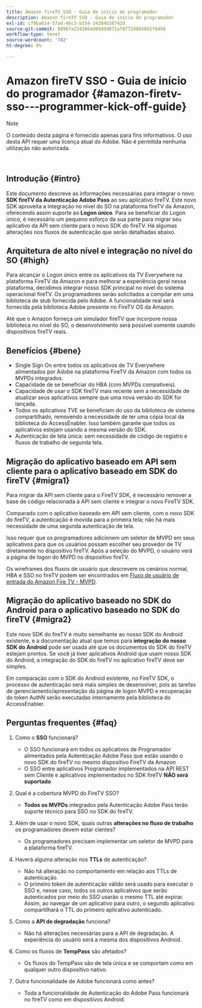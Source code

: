 ```yaml
---
title: Amazon fireTV SSO - Guia de início do programador
description: Amazon fireTV SSO - Guia de início do programador
exl-id: cf9ba614-57ad-46c3-b154-34204b38742d
source-git-commit: 8896fa2242664d09ddd871af8f72d8858d1f0d50
workflow-type: tm+mt
source-wordcount: '782'
ht-degree: 0%

---
```


# Amazon fireTV SSO - Guia de início do programador {#amazon-firetv-sso---programmer-kick-off-guide}

>[!NOTE]
>
>O conteúdo desta página é fornecido apenas para fins informativos. O uso desta API requer uma licença atual do Adobe. Não é permitida nenhuma utilização não autorizada.

</br>

## Introdução {#intro}

Este documento descreve as informações necessárias para integrar o novo **SDK fireTV da Autenticação Adobe Pass** ao seu aplicativo fireTV. Este novo SDK aproveita a integração no nível do SO na plataforma fireTV da Amazon, oferecendo assim suporte ao **Logon único**. Para se beneficiar do Logon único, é necessário um pequeno esforço da sua parte para migrar seu aplicativo da API sem cliente para o novo SDK do fireTV. Há algumas alterações nos fluxos de autenticação que serão detalhadas abaixo.

## Arquitetura de alto nível e integração no nível do SO {#high}

Para alcançar o Logon único entre os aplicativos da TV Everywhere na plataforma FireTV da Amazon e para melhorar a experiência geral nessa plataforma, decidimos integrar nosso SDK principal no nível do sistema operacional fireTV. Os programadores serão solicitados a compilar em uma biblioteca de stub fornecida pelo Adobe. A funcionalidade real será fornecida pela biblioteca Adobe presente no FireTV OS da Amazon.

Até que o Amazon forneça um simulador fireTV que incorpore nossa biblioteca no nível do SO, o desenvolvimento será possível somente usando dispositivos fireTV reais.

## Benefícios {#bene}

* Single Sign On entre todos os aplicativos de TV Everywhere alimentados por Adobe na plataforma FireTV da Amazon com todos os MVPDs integrados.
* Capacidade de se beneficiar do HBA (com MVPDs compatíveis).
* Capacidade de usar o SDK fireTV mais recente sem a necessidade de atualizar seus aplicativos sempre que uma nova versão do SDK for lançada.
* Todos os aplicativos TVE se beneficiam do uso da biblioteca de sistema compartilhado, removendo a necessidade de ter uma cópia local da biblioteca do AccessEnabler. Isso também garante que todos os aplicativos estejam usando a mesma versão do SDK.
* Autenticação de tela única: sem necessidade de código de registro e fluxos de trabalho de segunda tela.

## Migração do aplicativo baseado em API sem cliente para o aplicativo baseado em SDK do fireTV {#migra1}

Para migrar da API sem cliente para o FireTV SDK, é necessário remover a base de código relacionada à API sem cliente e integrar o novo FireTV SDK.

Comparado com o aplicativo baseado em API sem cliente, com o novo SDK do fireTV, a autenticação é movida para a primeira tela; não há mais necessidade de uma segunda autenticação de tela.

Isso requer que os programadores adicionem um seletor de MVPD em seus aplicativos para que os usuários possam escolher seu provedor de TV diretamente no dispositivo fireTV. Após a seleção do MVPD, o usuário verá a página de logon do MVPD no dispositivo fireTV.

Os wireframes dos fluxos de usuário que descrevem os cenários normal, HBA e SSO no fireTV podem ser encontrados em [Fluxo de usuário de entrada do Amazon Fire TV - MVPD](https://xd.adobe.com/view/9058288e-4b67-43a1-9d5b-5f76ede6c51e/).

## Migração do aplicativo baseado no SDK do Android para o aplicativo baseado no SDK do fireTV {#migra2}

Este novo SDK do fireTV é muito semelhante ao nosso SDK do Android existente, e a documentação atual que temos para **integração do nosso SDK do Android** <!--http://tve.helpdocsonline.com/android-technical-overview-->pode ser usada até que os documentos do SDK do fireTV estejam prontos. Se você já tiver aplicativos Android que usam nosso SDK do Android, a integração do SDK do fireTV no aplicativo fireTV deve ser simples.

Em comparação com o SDK do Android existente, no FireTV SDK, o processo de autenticação será mais simples de desenvolver, pois as tarefas de gerenciamento/apresentação da página de logon MVPD e recuperação do token AuthN serão executadas internamente pela biblioteca do AccessEnabler.

## Perguntas frequentes {#faq}

1. Como o **SSO** funcionará?

   * O SSO funcionará em todos os aplicativos de Programador alimentados pela Autenticação Adobe Pass que estão usando o novo SDK do fireTV no mesmo dispositivo FireTV da Amazon
   * O SSO entre aplicativos Programador implementados na API REST sem Cliente e aplicativos implementados no SDK fireTV **NÃO será suportado**

1. Qual é a cobertura MVPD do FireTV SSO?

   * **Todos os MVPDs** integrados pela Autenticação Adobe Pass terão suporte técnico para SSO no SDK do fireTV.

1. Além de usar o novo SDK, quais outras **alterações no fluxo de trabalho** os programadores devem estar cientes?

   * Os programadores precisam implementar um seletor de MVPD para a plataforma fireTV.

1. Haverá alguma alteração nos **TTLs** de autenticação?

   * Não há alteração no comportamento em relação aos TTLs de autenticação.
   * O primeiro token de autenticação válido será usado para executar o SSO e, nesse caso, todos os outros aplicativos que serão autenticados por meio do SSO usarão o mesmo TTL até expirar. Assim, ao navegar de um aplicativo para outro, o segundo aplicativo compartilhará o TTL do primeiro aplicativo autenticado.

1. Como a **API de degradação** funciona?

   * Não há alterações necessárias para a API de degradação. A experiência do usuário será a mesma dos dispositivos Android.

1. Como os fluxos de **TempPass** são afetados?

   * Os fluxos do TempPass são de tela única e se comportam como em qualquer outro dispositivo nativo.

1. Outra funcionalidade de Adobe funcionará como antes?

   * Toda a funcionalidade de Autenticação do Adobe Pass funcionará no fireTV como em dispositivos Android.
